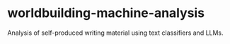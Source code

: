 # worldbuilding-machine-analysis
Analysis of self-produced writing material using text classifiers and LLMs.

